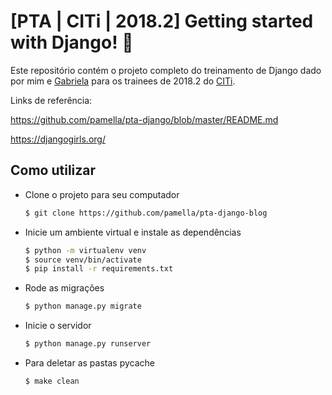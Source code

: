 # [PTA | CITi | 2018.2] Getting started with Django! :rocket:

Este repositório contém o projeto completo do treinamento de Django dado por mim e [Gabriela](https://github.com/gabrielaleal) para os trainees de 2018.2 do [CITi](http://citi.org.br/).

Links de referência:

https://github.com/pamella/pta-django/blob/master/README.md

https://djangogirls.org/

## Como utilizar
* Clone o projeto para seu computador
  ```bash
  $ git clone https://github.com/pamella/pta-django-blog
  ```
* Inicie um ambiente virtual e instale as dependências
  ```bash
  $ python -m virtualenv venv
  $ source venv/bin/activate
  $ pip install -r requirements.txt
  ```
* Rode as migrações
  ```bash
  $ python manage.py migrate
  ```
* Inicie o servidor
  ```bash
  $ python manage.py runserver
  ```
* Para deletar as pastas pycache
  ```bash
  $ make clean
  ```
